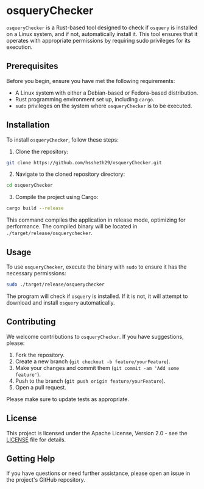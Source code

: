 # osqueryChecker

`osqueryChecker` is a Rust-based tool designed to check if `osquery` is installed on a Linux system, and if not, automatically install it. This tool ensures that it operates with appropriate permissions by requiring sudo privileges for its execution.

## Prerequisites

Before you begin, ensure you have met the following requirements:

- A Linux system with either a Debian-based or Fedora-based distribution.
- Rust programming environment set up, including `cargo`.
- `sudo` privileges on the system where `osqueryChecker` is to be executed.

## Installation

To install `osqueryChecker`, follow these steps:

1. Clone the repository:

```bash
git clone https://github.com/hssheth29/osqueryChecker.git
```

2. Navigate to the cloned repository directory:

```bash
cd osqueryChecker
```

3. Compile the project using Cargo:

```bash
cargo build --release
```

This command compiles the application in release mode, optimizing for performance. The compiled binary will be located in `./target/release/osquerychecker`.

## Usage

To use `osqueryChecker`, execute the binary with `sudo` to ensure it has the necessary permissions:

```bash
sudo ./target/release/osquerychecker
```

The program will check if `osquery` is installed. If it is not, it will attempt to download and install `osquery` automatically.

## Contributing

We welcome contributions to `osqueryChecker`. If you have suggestions, please:

1. Fork the repository.
2. Create a new branch (`git checkout -b feature/yourFeature`).
3. Make your changes and commit them (`git commit -am 'Add some feature'`).
4. Push to the branch (`git push origin feature/yourFeature`).
5. Open a pull request.

Please make sure to update tests as appropriate.

## License

This project is licensed under the Apache License, Version 2.0 - see the [LICENSE](LICENSE) file for details.

## Getting Help

If you have questions or need further assistance, please open an issue in the project's GitHub repository.
